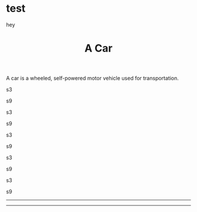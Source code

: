 [comment]: MENU (zz)
# test
hey

[comment]: MIDDLE (XX)
<div class="w3-cell w3-cell-top w3-card-4 w3-center">
    <header class="w3-container w3-blue">
        <h1 id='word'>A Car</h1>
    </header>
    <div class="w3-container">
        <p id='definition'>
        A car is a wheeled, self-powered motor vehicle used for transportation.
        </p>
    </div>
</div>

[comment]: BOTTOM  (zz)
<div class="w3-container w3-bottom">
    <div class="w3-row recent-last">
        <div class="w3-col s3 w3-green recent-word">
            <p>s3</p>
        </div>
        <div class="w3-col s9 w3-dark-grey recent-definition">
            <p>s9</p>
        </div>
    </div>
    <div class="w3-row">
        <div class="w3-col s3 w3-green recent-word">
            <p>s3</p>
        </div>
        <div class="w3-col s9 w3-dark-grey recent-definition">
            <p>s9</p>
        </div>
    </div>
    <div class="w3-row">
        <div class="w3-col s3 w3-green recent-word">
            <p>s3</p>
        </div>
        <div class="w3-col s9 w3-dark-grey recent-definition">
            <p>s9</p>
        </div>
    </div>
    <div class="w3-row">
        <div class="w3-col s3 w3-green recent-word">
            <p>s3</p>
        </div>
        <div class="w3-col s9 w3-dark-grey recent-definition">
            <p>s9</p>
        </div>
    </div>
    <div class="w3-row">
        <div class="w3-col s3 w3-green recent-word">
            <p>s3</p>
        </div>
        <div class="w3-col s9 w3-dark-grey recent-definition">
            <p>s9</p>
        </div>
    </div>
</div>

[comment]: CSS (not show in Page)
<hr>
<meta name="viewport" content="width=device-width, initial-scale=1">
<link rel="stylesheet" href="css/lib/w3.css">
<link rel="stylesheet" href="css/style.css">

[comment]: JS (not show in Page)
<hr>
<script src="https://ajax.googleapis.com/ajax/libs/jquery/3.4.0/jquery.min.js"></script>
<script src="js/app.js"></script>




